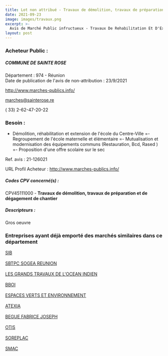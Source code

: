 ```yaml
---
title: Lot non attribué - Travaux de démolition, travaux de préparation et de dégagement de chantier
date: 2021-09-23
image: images/travaux.png
excerpt: >-
  Avis de Marché Public infructueux - Travaux De Rehabilitation Et D'Extension De L'Ecole Primaire Communale Du Centre Ville De Sainte Rose Allotis en 17 lots(Relance après la déclaration sans suite du Mt02-2020)
layout: post
---
```


### Acheteur Public :
##### COMMUNE DE SAINTE ROSE
Département : 974 - Réunion<br/>
Date de publication de l'avis de non-attribution : 23/9/2021


http://www.marches-publics.info/

marches@sainterose.re

( 33) 2-62-47-20-22
### Besoin :

- Démolition, réhabilitation et extension de l'école du Centre-Ville =- Regroupement de l'école maternelle et élémentaire =- Mutualisation et modernisation des équipements communs (Restauration, Bcd, Rased ) =- Proposition d'une offre scolaire sur le sec

Ref. avis : 21-126021

URL Profil Acheteur : http://www.marches-publics.info/

##### Codes CPV concerné(s) :
CPV45111000 - **Travaux de démolition, travaux de préparation et de dégagement de chantier** <br/>

##### Descripteurs :
Gros oeuvre <br/>

### Entreprises ayant déjà emporté des marchés similaires dans ce département
<a href="/entreprise-544/siren-263505794">SIB</a><br/><br/>
<a href="/entreprise-545/siren-310850342">SBTPC SOGEA REUNION</a><br/><br/>
<a href="/entreprise-546/siren-323078006">LES GRANDS TRAVAUX DE L'OCEAN INDIEN</a><br/><br/>
<a href="/entreprise-553/siren-388046617">BBOI</a><br/><br/>
<a href="/entreprise-556/siren-403273725">ESPACES VERTS ET ENVIRONNEMENT</a><br/><br/>
<a href="/entreprise-560/siren-434568507">ATEXIA</a><br/><br/>
<a href="/entreprise-569/siren-510976863">BEGUE FABRICE JOSEPH</a><br/><br/>
<a href="/entreprise-572/siren-542107800">OTIS</a><br/><br/>
<a href="/entreprise-576/siren-799149794">SOREPLAC</a><br/><br/>
<a href="/entreprise-579/siren-822123964">SMAC</a><br/><br/>
